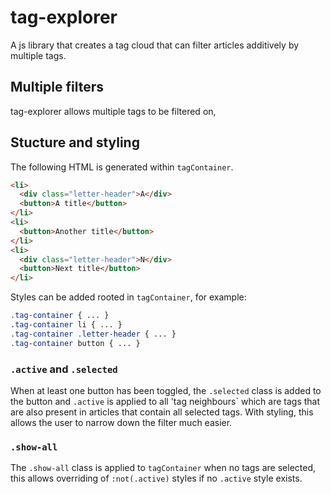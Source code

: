 # tag-explorer

A js library that creates a tag cloud that can filter articles additively by multiple tags.

## Multiple filters

tag-explorer allows multiple tags to be filtered on, 

## Stucture and styling

The following HTML is generated within `tagContainer`.

```html
<li>
  <div class="letter-header">A</div>
  <button>A title</button>
</li>
<li>
  <button>Another title</button>
</li>
<li>
  <div class="letter-header">N</div>
  <button>Next title</button>
</li>
```

Styles can be added rooted in `tagContainer`, for example:

```css
.tag-container { ... }
.tag-container li { ... }
.tag-container .letter-header { ... }
.tag-container button { ... }
```

### `.active` and `.selected`

When at least one button has been toggled, the `.selected` class is added to the button and `.active` is applied to all 'tag neighbours` which are tags that are also present in articles that contain all selected tags. With styling, this allows the user to narrow down the filter much easier.

### `.show-all`

The `.show-all` class is applied to `tagContainer` when no tags are selected, this allows overriding of `:not(.active)` styles if no `.active` style exists.
